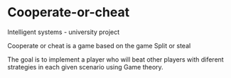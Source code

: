 # Cooperate-or-cheat
Intelligent systems - university project

Cooperate or cheat is a game based on the game Split or steal

The goal is to implement a player who will beat other players with diferent strategies in each given scenario using Game theory. 
